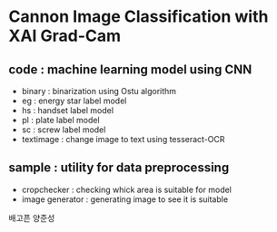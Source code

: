 # Cannon Image Classification with XAI Grad-Cam
## code : machine learning model using CNN

- binary : binarization using Ostu algorithm
- eg : energy star label model 
- hs : handset label model
- pl : plate label model
- sc : screw label model
- textimage : change image to text using tesseract-OCR

## sample : utility for data preprocessing

- cropchecker : checking whick area is suitable for model
- image generator : generating image to see it is suitable


배고픈 양준성
